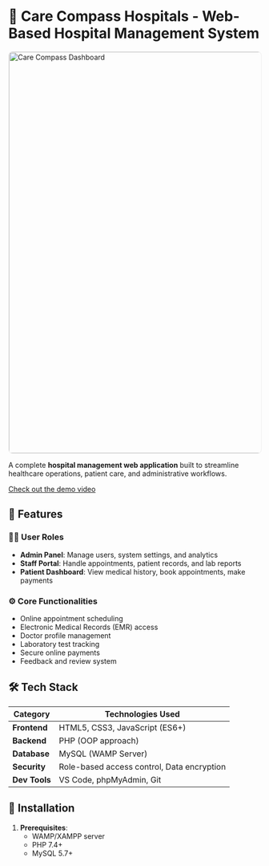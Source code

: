 # 🏥 Care Compass Hospitals - Web-Based Hospital Management System

<img src="https://github.com/user-attachments/assets/a7b23974-876d-4bc4-bb8e-5c9f938898e3" alt="Care Compass Dashboard" width="800" style="max-width:100%; height:auto; border: 1px solid #eee; border-radius: 8px;"/>

A complete **hospital management web application** built to streamline healthcare operations, patient care, and administrative workflows.

  [Check out the demo video ](https://www.linkedin.com/feed/update/urn:li:activity:7362435708134805504/)
## 🌟 Features

### 👨‍⚕️ User Roles
- **Admin Panel**: Manage users, system settings, and analytics
- **Staff Portal**: Handle appointments, patient records, and lab reports
- **Patient Dashboard**: View medical history, book appointments, make payments

### ⚙️ Core Functionalities
- Online appointment scheduling
- Electronic Medical Records (EMR) access
- Doctor profile management
- Laboratory test tracking
- Secure online payments
- Feedback and review system

## 🛠️ Tech Stack
| Category       | Technologies Used |
|----------------|-------------------|
| **Frontend**   | HTML5, CSS3, JavaScript (ES6+) |
| **Backend**    | PHP (OOP approach) |
| **Database**   | MySQL (WAMP Server) |
| **Security**   | Role-based access control, Data encryption |
| **Dev Tools**  | VS Code, phpMyAdmin, Git |

## 🚀 Installation
1. **Prerequisites**:
   - WAMP/XAMPP server
   - PHP 7.4+
   - MySQL 5.7+

